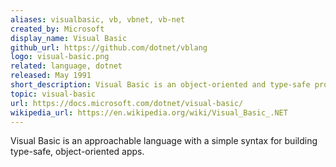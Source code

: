 ```yaml
---
aliases: visualbasic, vb, vbnet, vb-net
created_by: Microsoft
display_name: Visual Basic
github_url: https://github.com/dotnet/vblang
logo: visual-basic.png
related: language, dotnet
released: May 1991
short_description: Visual Basic is an object-oriented and type-safe programming language.
topic: visual-basic
url: https://docs.microsoft.com/dotnet/visual-basic/
wikipedia_url: https://en.wikipedia.org/wiki/Visual_Basic_.NET
---
```

Visual Basic is an approachable language with a simple syntax for building type-safe, object-oriented apps.
